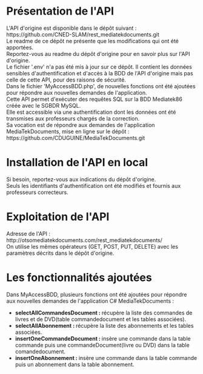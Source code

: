 <h1>Présentation de l'API</h1>
L'API d'origine est disponible dans le dépôt suivant :<br>
https://github.com/CNED-SLAM/rest_mediatekdocuments.git<br>
Le readme de ce dépôt ne présente que les modifications qui ont été apportées.<br>
Reportez-vous au readme du dépôt d'origine pour en savoir plus sur l'API d'origine.<br>
Le fichier '.env' n'a pas été mis à jour sur ce dépôt. Il contient les données sensibles d'authentification et d'accès à la BDD de l'API d'origine mais pas celle de cette API, pour des raisons de sécurité.<br>
Dans le fichier 'MyAccessBDD.php', de nouvelles fonctions ont été ajoutées pour répondre aux nouvelles demandes de l'application.<br>
Cette API permet d'exécuter des requêtes SQL sur la BDD Mediatek86 créée avec le SGBDR MySQL.<br>
Elle est accessible via une authentification dont les données ont été transmises aux professeurs chargés de la correction.<br>
Sa vocation est de répondre aux demandes de l'application MediaTekDocuments, mise en ligne sur le dépôt :<br>
https://github.com/CDUGUINE/MediaTekDocuments.git

<h1>Installation de l'API en local</h1>
Si besoin, reportez-vous aux indications du dépôt d'origine.<br>
Seuls les identifiants d'authentification ont été modifiés et fournis aux professeurs correcteurs.

<h1>Exploitation de l'API</h1>
Adresse de l'API : http://otsomediatekdocuments.com/rest_mediatekdocuments/ <br>
On utilise les mêmes opérateurs (GET, POST, PUT, DELETE) avec les paramètres décrits dans le dépôt d'origine.<br>

<h1>Les fonctionnalités ajoutées</h1>
Dans MyAccessBDD, plusieurs fonctions ont été ajoutées pour répondre aux nouvelles demandes  de l'application C# MediaTekDocuments :<br>
<ul>
   <li><strong>selectAllCommandesDocument : </strong>récupère la liste des commandes de livres et de DVD(table commandedocument et les tables associées).</li>
   <li><strong>selectAllAbonnement : </strong>récupère la liste des abonnements et les tables associées.</li>
   <li><strong>insertOneCommandeDocument : </strong>insère une commande dans la table commande puis une commandeDocument(livre ou DVD) dans la table comandedocument.</li>
   <li><strong>insertOneAbonnement : </strong>insère une commande dans la table commande puis un abonnement dans la table abonnement.</li>
</ul>

